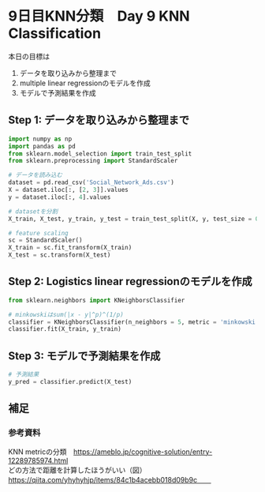 # 9日目KNN分類　Day 9 KNN Classification

本日の目標は
1. データを取り込みから整理まで
2. multiple linear regressionのモデルを作成
3. モデルで予測結果を作成

## Step 1: データを取り込みから整理まで
```python
import numpy as np
import pandas as pd
from sklearn.model_selection import train_test_split
from sklearn.preprocessing import StandardScaler

# データを読み込む
dataset = pd.read_csv('Social_Network_Ads.csv')
X = dataset.iloc[:, [2, 3]].values
y = dataset.iloc[:, 4].values

# datasetを分割
X_train, X_test, y_train, y_test = train_test_split(X, y, test_size = 0.25, random_state = 0)

# feature scaling
sc = StandardScaler()
X_train = sc.fit_transform(X_train)
X_test = sc.transform(X_test)

```
## Step 2: Logistics linear regressionのモデルを作成
```python
from sklearn.neighbors import KNeighborsClassifier

# minkowskiはsum(|x - y|^p)^(1/p)
classifier = KNeighborsClassifier(n_neighbors = 5, metric = 'minkowski', p = 2)
classifier.fit(X_train, y_train)

```
## Step 3: モデルで予測結果を作成
```python
# 予測結果
y_pred = classifier.predict(X_test)

```

## 補足

### 参考資料
KNN metricの分類　https://ameblo.jp/cognitive-solution/entry-12289785974.html  
どの方法で距離を計算したほうがいい（図）　https://qiita.com/yhyhyhjp/items/84c1b4acebb018d09b9c　　
